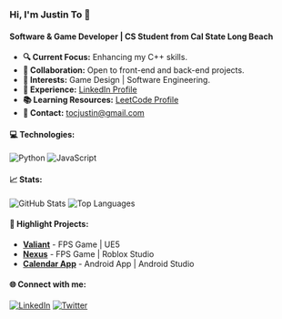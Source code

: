 ### Hi, I'm Justin To 👋
#### Software & Game Developer | CS Student from Cal State Long Beach

- **🔍 Current Focus:** Enhancing my C++ skills.
- **👥 Collaboration:** Open to front-end and back-end projects.
- **🌟 Interests:** Game Design | Software Engineering.
- **💼 Experience:** [LinkedIn Profile](https://www.linkedin.com/in/tojustin/)
- **📚 Learning Resources:** [LeetCode Profile](https://leetcode.com/superont/)
- **📧 Contact:** tocjustin@gmail.com

#### 💻 Technologies:
![Python](https://img.shields.io/badge/-Python-3776AB?style=flat-square&logo=Python&logoColor=white)
![JavaScript](https://img.shields.io/badge/-JavaScript-F7DF1E?style=flat-square&logo=javascript&logoColor=black)

#### 📈 Stats:
<img src="https://github-readme-stats.vercel.app/api?username=Superont&show_icons=true&layout=compact&theme=radical&line_height=27" alt="GitHub Stats" style="max-width: 100%;"/>
    </td>
    <td>
      <img src="https://github-readme-stats.vercel.app/api/top-langs/?username=Superont&layout=compact&theme=radical" alt="Top Languages" style="max-width: 100%;"/>
    </td>

#### 🚀 Highlight Projects:
- **[Valiant](https://store.steampowered.com/app/2468650/Valiant/)** - FPS Game | UE5
- **[Nexus](https://www.roblox.com/games/9818210203/Nexus)** - FPS Game | Roblox Studio
- **[Calendar App](https://github.com/Superont/CalendarApp)** - Android App | Android Studio

#### 🌐 Connect with me:
[![LinkedIn](https://img.shields.io/badge/-LinkedIn-0077B5?style=flat-square&logo=Linkedin&logoColor=white)](https://www.linkedin.com/in/tojustin/)
[![Twitter](https://img.shields.io/badge/-Twitter-1DA1F2?style=flat-square&logo=Twitter&logoColor=white)](https://twitter.com/superont)
